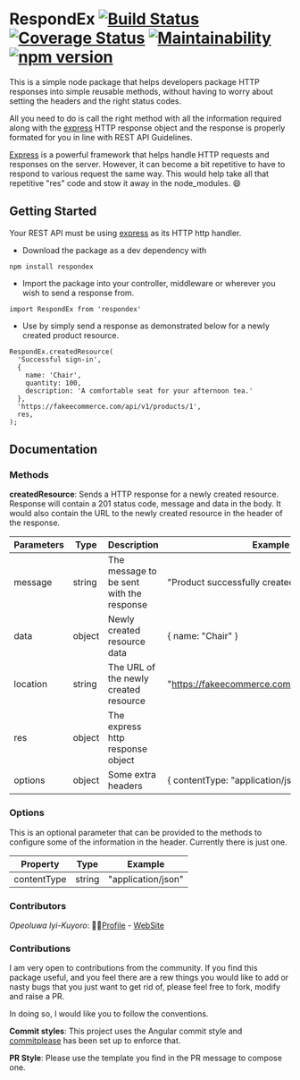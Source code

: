 # RespondEx [![Build Status](https://travis-ci.org/IyiKuyoro/RespondEx.svg?branch=develop)](https://travis-ci.org/IyiKuyoro/RespondEx) [![Coverage Status](https://coveralls.io/repos/github/IyiKuyoro/RespondEx/badge.svg?branch=develop)](https://coveralls.io/github/IyiKuyoro/RespondEx?branch=develop) [![Maintainability](https://api.codeclimate.com/v1/badges/aefd9dedd80b68dd6212/maintainability)](https://codeclimate.com/github/IyiKuyoro/RespondEx/maintainability) [![npm version](https://badge.fury.io/js/respondex.svg)](https://badge.fury.io/js/respondex)

This is a simple node package that helps developers package HTTP responses into simple reusable methods, without having to worry about setting the headers and the right status codes.

All you need to do is call the right method with all the information required along with the [express](https://expressjs.com/) HTTP response object and the response is properly formated for you in line with REST API Guidelines.

[Express](https://expressjs.com/) is a powerful framework that helps handle HTTP requests and responses on the server. However, it can become a bit repetitive to have to respond to various request the same way. This would help take all that repetitive "res" code and stow it away in the node_modules. 😄

## Getting Started
Your REST API must be using [express](https://expressjs.com/) as its HTTP http handler.
- Download the package as a dev dependency with 
```
npm install respondex
```
- Import the package into your controller, middleware or wherever you wish to send a response from.
```
import RespondEx from 'respondex'
```
- Use by simply send a response as demonstrated below for a newly created product resource.
```
RespondEx.createdResource(
  'Successful sign-in',
  {
    name: 'Chair',
    quantity: 100,
    description: 'A comfortable seat for your afternoon tea.'
  },
  'https://fakeecommerce.com/api/v1/products/1',
  res,
);
```

## Documentation
### Methods
**createdResource**: Sends a HTTP response for a newly created resource. Response will contain a 201 status code, message and data in the body. It would also contain the URL to the newly created resource in the header of the response.

| Parameters | Type   | Description                              | Example                                       |
|------------|--------|------------------------------------------|-----------------------------------------------|
| message    | string | The message to be sent with the response | "Product successfully created."               |
| data       | object | Newly created resource data              | { name: "Chair" }                             |
| location   | string | The URL of the newly created resource    | "https://fakeecommerce.com/api/v1/products/1" |
| res        | object | The express http response object         |                                               |
| options    | object | Some extra headers                       | { contentType: "application/json" }           |

### Options
This is an optional parameter that can be provided to the methods to configure some of the information in the header. Currently there is just one.

| Property    | Type   | Example            |
|-------------|--------|--------------------|
| contentType | string | "application/json" |

### Contributors
_Opeoluwa Iyi-Kuyoro_: 👨🏿[Profile](https://github.com/IyiKuyoro) - [WebSite](https://iyikuyoro.com)

### Contributions
I am very open to contributions from the community. If you find this package useful, and you feel there are a rew things you would like to add or nasty bugs that you just want to get rid of, please feel free to fork, modify and raise a PR.

In doing so, I would like you to follow the conventions.

**Commit styles**: This project uses the Angular commit style and [commitplease](https://www.npmjs.com/package/commitplease) has been set up to enforce that.

**PR Style**: Please use the template you find in the PR message to compose one.

